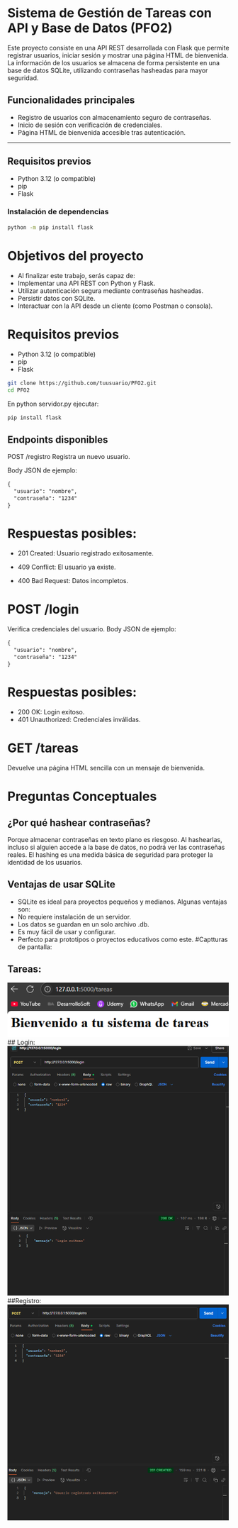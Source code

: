 # Sistema de Gestión de Tareas con API y Base de Datos (PFO2)

Este proyecto consiste en una API REST desarrollada con Flask que permite registrar usuarios, iniciar sesión y mostrar una página HTML de bienvenida. La información de los usuarios se almacena de forma persistente en una base de datos SQLite, utilizando contraseñas hasheadas para mayor seguridad.

## Funcionalidades principales

- Registro de usuarios con almacenamiento seguro de contraseñas.
- Inicio de sesión con verificación de credenciales.
- Página HTML de bienvenida accesible tras autenticación.

---

## Requisitos previos

- Python 3.12 (o compatible)
- pip
- Flask

### Instalación de dependencias

```bash
python -m pip install flask
```

# Objetivos del proyecto

 - Al finalizar este trabajo, serás capaz de:
 - Implementar una API REST con Python y Flask.
 - Utilizar autenticación segura mediante contraseñas hasheadas.
- Persistir datos con SQLite.
- Interactuar con la API desde un cliente (como Postman o consola).

# Requisitos previos

- Python 3.12 (o compatible)
- pip
- Flask

```bash
git clone https://github.com/tuusuario/PFO2.git
cd PFO2
```
En python servidor.py ejecutar:
```
pip install flask

```
## Endpoints disponibles
POST /registro
Registra un nuevo usuario.

Body JSON de ejemplo:
```
{
  "usuario": "nombre",
  "contraseña": "1234"
}
```
# Respuestas posibles:

- 201 Created: Usuario registrado exitosamente.

- 409 Conflict: El usuario ya existe.

- 400 Bad Request: Datos incompletos.
# POST /login
Verifica credenciales del usuario.
Body JSON de ejemplo:
```
{
  "usuario": "nombre",
  "contraseña": "1234"
}
```
# Respuestas posibles:
- 200 OK: Login exitoso.
- 401 Unauthorized: Credenciales inválidas.
# GET /tareas
Devuelve una página HTML sencilla con un mensaje de bienvenida.
# Preguntas Conceptuales
## ¿Por qué hashear contraseñas?
Porque almacenar contraseñas en texto plano es riesgoso. Al hashearlas, incluso si alguien accede a la base de datos, no podrá ver las contraseñas reales. El hashing es una medida básica de seguridad para proteger la identidad de los usuarios.
## Ventajas de usar SQLite
- SQLite es ideal para proyectos pequeños y medianos. Algunas ventajas son:
- No requiere instalación de un servidor.
- Los datos se guardan en un solo archivo .db.
- Es muy fácil de usar y configurar.
- Perfecto para prototipos o proyectos educativos como este.
#Captturas de pantalla:
## Tareas:
<img src="img/tareas.png" width="500" alt="Página de bienvenida HTML">
## Login:
<img src="img/login.png" width="500" alt="Login">
##Registro:
<img src="img/registro.png" width="500" alt="Login">
